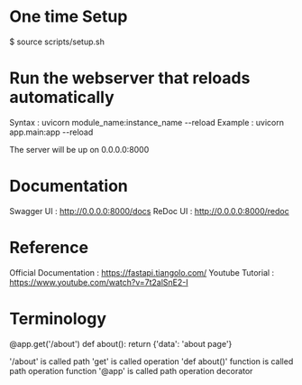 # One time Setup
$ source scripts/setup.sh 

# Run the webserver that reloads automatically
Syntax  : uvicorn module_name:instance_name --reload
Example : uvicorn app.main:app --reload

The server will be up on 0.0.0.0:8000

# Documentation
Swagger UI  : http://0.0.0.0:8000/docs
ReDoc UI    : http://0.0.0.0:8000/redoc

# Reference
Official Documentation  : https://fastapi.tiangolo.com/
Youtube Tutorial        : https://www.youtube.com/watch?v=7t2alSnE2-I

# Terminology
@app.get('/about')
def about():
    return {'data': 'about page'}

'/about' is called path
'get' is called operation
'def about()' function is called path operation function
'@app' is called path operation decorator
